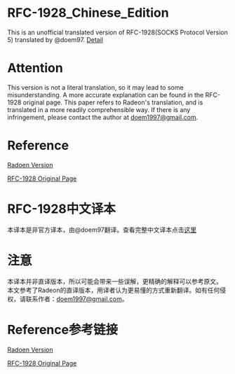 # RFC-1928_Chinese_Edition
This is an unofficial translated version of RFC-1928(SOCKS Protocol Version 5) translated by @doem97. [Detail](https://github.com/doem97/RFC-1928_Chinese_Edition/blob/master/RFC1928%20-%20Translation.md)

# Attention
This version is not a literal translation, so it may lead to some misunderstanding. A more accurate explanation can be found in the RFC-1928 original page.
This paper refers to Radeon's translation, and is translated in a more readily comprehensible way. If there is any infringement, please contact the author at doem1997@gmail.com.

# Reference
[Radoen Version](http://man.chinaunix.net/develop/rfc/RFC1928.txt)

[RFC-1928 Original Page](https://www.ietf.org/rfc/rfc1928.txt)


# RFC-1928中文译本
本译本是非官方译本，由@doem97翻译。查看完整中文译本点击[这里](https://github.com/doem97/RFC-1928_Chinese_Edition/blob/master/RFC1928%20-%20Translation.md)

# 注意
本译本并非直译版本，所以可能会带来一些误解，更精确的解释可以参考原文。
本文参考了Radeon的直译版本，用译者认为更易懂的方式重新翻译。如有任何侵权，请联系作者：doem1997@gmail.com。

# Reference参考链接
[Radoen Version](http://man.chinaunix.net/develop/rfc/RFC1928.txt)

[RFC-1928 Original Page](https://www.ietf.org/rfc/rfc1928.txt)
